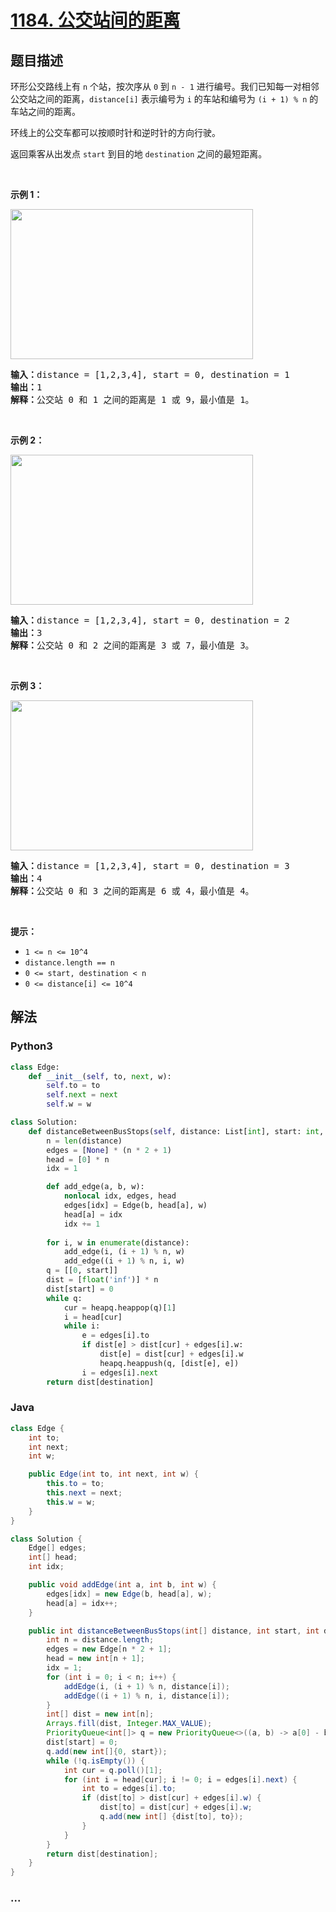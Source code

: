 # [1184. 公交站间的距离](https://leetcode-cn.com/problems/distance-between-bus-stops)



## 题目描述

<!-- 这里写题目描述 -->

<p>环形公交路线上有&nbsp;<code>n</code>&nbsp;个站，按次序从&nbsp;<code>0</code>&nbsp;到&nbsp;<code>n - 1</code>&nbsp;进行编号。我们已知每一对相邻公交站之间的距离，<code>distance[i]</code>&nbsp;表示编号为&nbsp;<code>i</code>&nbsp;的车站和编号为&nbsp;<code>(i + 1) % n</code>&nbsp;的车站之间的距离。</p>

<p>环线上的公交车都可以按顺时针和逆时针的方向行驶。</p>

<p>返回乘客从出发点&nbsp;<code>start</code>&nbsp;到目的地&nbsp;<code>destination</code>&nbsp;之间的最短距离。</p>

<p>&nbsp;</p>

<p><strong>示例 1：</strong></p>

<p><img alt="" src="https://assets.leetcode-cn.com/aliyun-lc-upload/uploads/2019/09/08/untitled-diagram-1.jpg" style="height: 240px; width: 388px;"></p>

<pre><strong>输入：</strong>distance = [1,2,3,4], start = 0, destination = 1
<strong>输出：</strong>1
<strong>解释：</strong>公交站 0 和 1 之间的距离是 1 或 9，最小值是 1。</pre>

<p>&nbsp;</p>

<p><strong>示例 2：</strong></p>

<p><img alt="" src="https://assets.leetcode-cn.com/aliyun-lc-upload/uploads/2019/09/08/untitled-diagram-1-1.jpg" style="height: 240px; width: 388px;"></p>

<pre><strong>输入：</strong>distance = [1,2,3,4], start = 0, destination = 2
<strong>输出：</strong>3
<strong>解释：</strong>公交站 0 和 2 之间的距离是 3 或 7，最小值是 3。
</pre>

<p>&nbsp;</p>

<p><strong>示例 3：</strong></p>

<p><img alt="" src="https://assets.leetcode-cn.com/aliyun-lc-upload/uploads/2019/09/08/untitled-diagram-1-2.jpg" style="height: 240px; width: 388px;"></p>

<pre><strong>输入：</strong>distance = [1,2,3,4], start = 0, destination = 3
<strong>输出：</strong>4
<strong>解释：</strong>公交站 0 和 3 之间的距离是 6 或 4，最小值是 4。
</pre>

<p>&nbsp;</p>

<p><strong>提示：</strong></p>

<ul>
	<li><code>1 &lt;= n&nbsp;&lt;= 10^4</code></li>
	<li><code>distance.length == n</code></li>
	<li><code>0 &lt;= start, destination &lt; n</code></li>
	<li><code>0 &lt;= distance[i] &lt;= 10^4</code></li>
</ul>


## 解法

<!-- 这里可写通用的实现逻辑 -->

<!-- tabs:start -->

### **Python3**

<!-- 这里可写当前语言的特殊实现逻辑 -->

```python
class Edge:
    def __init__(self, to, next, w):
        self.to = to
        self.next = next
        self.w = w

class Solution:
    def distanceBetweenBusStops(self, distance: List[int], start: int, destination: int) -> int:
        n = len(distance)
        edges = [None] * (n * 2 + 1)
        head = [0] * n 
        idx = 1

        def add_edge(a, b, w):
            nonlocal idx, edges, head
            edges[idx] = Edge(b, head[a], w)
            head[a] = idx
            idx += 1
        
        for i, w in enumerate(distance):
            add_edge(i, (i + 1) % n, w)
            add_edge((i + 1) % n, i, w)
        q = [[0, start]]
        dist = [float('inf')] * n
        dist[start] = 0
        while q:
            cur = heapq.heappop(q)[1]
            i = head[cur]
            while i:
                e = edges[i].to
                if dist[e] > dist[cur] + edges[i].w:
                    dist[e] = dist[cur] + edges[i].w
                    heapq.heappush(q, [dist[e], e])
                i = edges[i].next
        return dist[destination]
```

### **Java**

<!-- 这里可写当前语言的特殊实现逻辑 -->

```java
class Edge {
    int to;
    int next;
    int w;

    public Edge(int to, int next, int w) {
        this.to = to;
        this.next = next;
        this.w = w;
    }
}

class Solution {
    Edge[] edges;
    int[] head;
    int idx;

    public void addEdge(int a, int b, int w) {
        edges[idx] = new Edge(b, head[a], w);
        head[a] = idx++;
    }

    public int distanceBetweenBusStops(int[] distance, int start, int destination) {
        int n = distance.length;
        edges = new Edge[n * 2 + 1];
        head = new int[n + 1];
        idx = 1;
        for (int i = 0; i < n; i++) {
            addEdge(i, (i + 1) % n, distance[i]);
            addEdge((i + 1) % n, i, distance[i]);
        }
        int[] dist = new int[n];
        Arrays.fill(dist, Integer.MAX_VALUE);
        PriorityQueue<int[]> q = new PriorityQueue<>((a, b) -> a[0] - b[0]);
        dist[start] = 0;
        q.add(new int[]{0, start});
        while (!q.isEmpty()) {
            int cur = q.poll()[1];
            for (int i = head[cur]; i != 0; i = edges[i].next) {
                int to = edges[i].to;
                if (dist[to] > dist[cur] + edges[i].w) {
                    dist[to] = dist[cur] + edges[i].w;
                    q.add(new int[] {dist[to], to});
                }
            }
        }
        return dist[destination];
    }
}
```

### **...**

```

```

<!-- tabs:end -->
